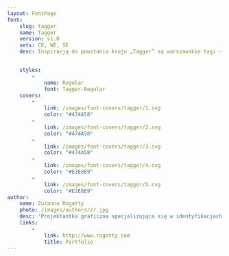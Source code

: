 ```yaml
---
layout: FontPage
font:
    slug: tagger
    name: Tagger
    version: v1.0
    sets: CE, WE, SE
    desc: Inspiracją do powstania kroju „Tagger” są warszawskie tagi - nielegalne napisy, szybko pisane flamastrem. Krój „Tagger” to nowoczesna pisanka o dynamicznym charakterze i swobodnych kształtach. Projekt może mieć zastosowanie w identyfikacji wizualnej restauracji, barów i sklepów do tworzenia ogłoszeń, cenówek czy etykiet.


    styles:
        -
            name: Regular
            font: Tagger-Regular
    covers:
        -
            link: /images/font-covers/tagger/1.svg
            color: "#474A58"
        -
            link: /images/font-covers/tagger/2.svg
            color: "#474A58"
        -
            link: /images/font-covers/tagger/3.svg
            color: "#474A58"
        -
            link: /images/font-covers/tagger/4.svg
            color: "#E2E8E9"
        -
            link: /images/font-covers/tagger/5.svg
            color: "#E2E8E9"
author:
    name: Zuzanna Rogatty
    photo: /images/authors/zr.jpg
    desc: 'Projektantka graficzna specjalizująca się w identyfikacjach wizualnych oraz liternictwie i typografii. Absolwentka Wydziału Grafiki i Komunikacji Wizualnej na Uniwersytecie Artystycznym w Poznaniu. Pracuje w studio projektowym Mamastudio. Jest autorką identyfikacji m.in.: Festiwalu Dwa Brzegi, Festiwalu im. Zygmunta Haupta, Festiwalu FAMA, a także uczestniczką wystaw „Places of Origin: Polish Graphic Design in Context” w Reykjaviku, „Ogólnopolskiej Wystawy Znaków Graficznych” oraz „Typopolo”.'
    links:
        -
            link: http://www.rogatty.com
            title: Portfolio
---
```

